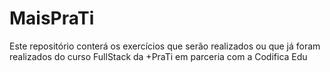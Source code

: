 # MaisPraTi
Este repositório conterá os exercícios que serão realizados ou que já foram realizados do curso FullStack da +PraTi em parceria com a Codifica Edu
